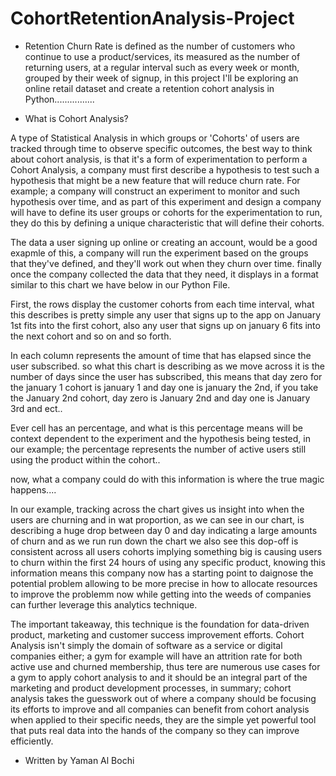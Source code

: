 # CohortRetentionAnalysis-Project

- Retention Churn Rate is defined as the number of customers who continue to use a product/services, its measured as the number of returning users, at a regular interval such as every week or month, grouped by their week of signup, in this project I'll be exploring an online retail dataset and create a retention cohort analysis in Python................

- What is Cohort Analysis?

A type of Statistical Analysis in which groups or 'Cohorts' of users are tracked through time to observe specific outcomes, the best way to think about cohort analysis, is that it's a form of experimentation to perform a Cohort Analysis, a company must first describe a hypothesis to test such a hypothesis that might be a new feature that will reduce churn rate. For example; a company will construct an experiment to monitor and such hypothesis over time, and as part of this experiment and design a company will have to define its user groups or cohorts for the experimentation to run, they do this by defining a unique characteristic that will define their cohorts. 

The data a user signing up online or creating an account, would be a good exapmle of this, a company will run the experiment based on the groups that they've defined, and they'll work out when they churn over time. finally once the company collected the data that they need, it displays in a format similar to this chart we have below in our Python File.


First, the rows display the customer cohorts from each time interval, what this describes is pretty simple any user that signs up to the app on January 1st fits into the first cohort, also any user that signs up on january 6 fits into the next cohort and so on and so forth.

In each column represents the amount of time that has elapsed since the user subscribed. so what this chart is describing as we move across it is the number of days since the user has subscribed, this means that day zero for the january 1 cohort is january 1 and day one is january the 2nd, if you take the January 2nd cohort, day zero is January 2nd and day one is January 3rd and ect..

Ever cell has an percentage, and what is this percentage means will be context dependent to the experiment and the hypothesis being tested, in our example; the percentage represents the number of active users still using the product within the cohort.. 

now, what a company could do with this information is where the true magic happens....

In our example, tracking across the chart gives us insight into when the users are churning and in wat proportion, as we can see in our chart, is describing a huge drop between day 0 and day indicating a large amounts of churn and as we run run down the chart we also see this dop-off is consistent across all users cohorts implying something big is causing users to churn within the first 24 hours of using any specific product, knowing this information means this company now has a starting point to daignose the potential problem allowing to be more precise in how to allocate resources to improve the problemm now while getting into the weeds of companies can further leverage this analytics technique.


The important takeaway, this technique is the foundation for data-driven product, marketing and customer success improvement efforts. Cohort Analysis isn't simply the domain of software as a service or digital companies either; a gym for example will have an attrition rate for both active use and churned membership, thus tere are numerous use cases for a gym to apply cohort analysis to and it should be an integral part of the marketing and product development processes, in summary; cohort analysis takes the guesswork out of where a company should be focusing its efforts to improve and all companies can benefit from cohort analysis when applied to their specific needs, they are the simple yet powerful tool that puts real data into the hands of the company so they can improve efficiently.


- Written by Yaman Al Bochi

